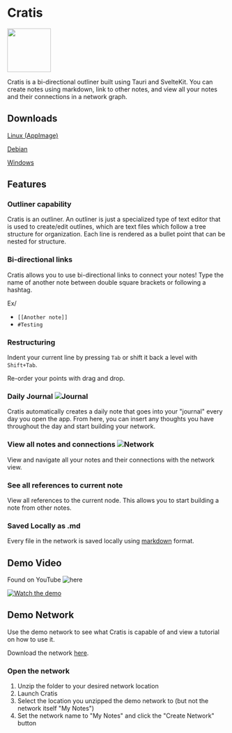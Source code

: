 # Cratis

<img src="https://cdn.josephtalon.ca/images/Cratis/icon.png" width="100px" />

Cratis is a bi-directional outliner built using Tauri and SvelteKit.
You can create notes using markdown, link to other notes, and view all your notes and their connections in a network graph.

## Downloads
[Linux (AppImage)](https://github.com/jostal/sk-cratis/releases/download/v0.1.0/cratis_0.1.0_amd64.AppImage)

[Debian](https://github.com/jostal/sk-cratis/releases/download/v0.1.0/cratis_0.1.0_amd64.deb)

[Windows](https://github.com/jostal/sk-cratis/releases/download/v0.1.0/cratis_0.1.0_x64_en-US.msi)

## Features

### Outliner capability

Cratis is an outliner. An outliner is just a specialized type of text editor that is used to create/edit outlines, which are text files which follow a tree structure for organization. Each line is rendered as a bullet point that can be nested for structure.

### Bi-directional links

Cratis allows you to use bi-directional links to connect your notes! Type the name of another note between double square brackets or following a hashtag.

Ex/
- ```[[Another note]]```
- ```#Testing```

### Restructuring

Indent your current line by pressing ```Tab``` or shift it back a level with ```Shift+Tab```.

Re-order your points with drag and drop.

### Daily Journal ![Journal](https://cdn.josephtalon.ca/images/Cratis/calendar.svg)

Cratis automatically creates a daily note that goes into your "journal" every day you open the app. From here, you can insert any thoughts you have throughout the day and start building your network.

### View all notes and connections ![Network](https://cdn.josephtalon.ca/images/Cratis/network.svg)

View and navigate all your notes and their connections with the network view.

### See all references to current note

View all references to the current node. This allows you to start building a note from other notes.

### Saved Locally as .md

Every file in the network is saved locally using [markdown](https://github.github.com/gfm/) format.

## Demo Video

Found on YouTube ![here](https://www.youtube.com/watch?v=HvM7Fqb5boQ)

[![Watch the demo](https://img.youtube.com/vi/HvM7Fqb5boQ/maxresdefault.jpg)](https://www.youtube.com/watch?v=HvM7Fqb5boQ)

## Demo Network

Use the demo network to see what Cratis is capable of and view a tutorial on how to use it.

Download the network [here](https://github.com/jostal/sk-cratis/releases/download/v0.1.0/demo_network.zip).

### Open the network

1. Unzip the folder to your desired network location
2. Launch Cratis
3. Select the location you unzipped the demo network to (but not the network itself "My Notes")
4. Set the network name to "My Notes" and click the "Create Network" button
